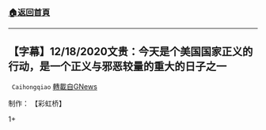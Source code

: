 ###  [:house:返回首頁](https://github.com/ourhimalayas/txt)
---

## 【字幕】12/18/2020文贵：今天是个美国国家正义的行动，是一个正义与邪恶较量的重大的日子之一
` Caihongqiao` [轉載自GNews](https://gnews.org/zh-hans/663694/)

制作： 【彩虹桥】

1+
